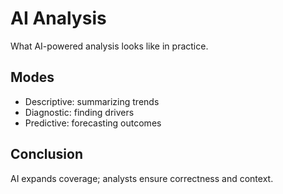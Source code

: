 # AI Analysis

What AI-powered analysis looks like in practice.

## Modes
- Descriptive: summarizing trends
- Diagnostic: finding drivers
- Predictive: forecasting outcomes

## Conclusion
AI expands coverage; analysts ensure correctness and context.
